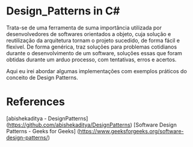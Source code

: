 # Design_Patterns in C#
Trata-se de uma ferramenta de suma importância utilizada por desenvolvedores de softwares orientados a objeto, cuja solução e reutilização da arquitetura tornam o projeto sucedido, de forma fácil e flexivel.
De forma genérica, traz soluções para problemas cotidianos durante o desenvolvimento de um software, soluções essas que foram obtidas durante um arduo processo, com tentativas, erros e acertos.


Aqui eu irei abordar algumas implementações com exemplos práticos do conceito de Design Patterns.


# References
[abishekaditya - DesignPatterns] (https://github.com/abishekaditya/DesignPatterns)
[Software Design Patterns - Geeks for Geeks] (https://www.geeksforgeeks.org/software-design-patterns/)
